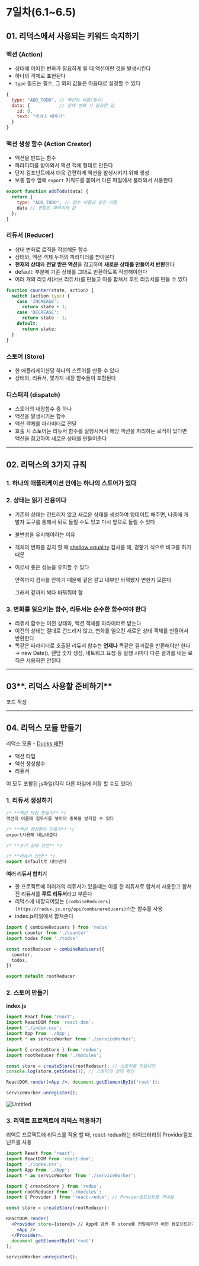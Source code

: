 # 7일차(6.1~6.5)

## 0**1. 리덕스에서 사용되는 키워드 숙지하기**

### 액션 (Action)

- 상태에 어떠한 변화가 필요하게 될 때 액션이란 것을 발생시킨다
- 하나의 객체로 표현된다
- `type` 필드는 필수, 그 외의 값들은 마음대로 설정할 수 있다

```jsx
{
  type: "ADD_TODO", // 액션의 이름(필수)
  data: {           // 상태 변화 시 필요한 값
    id: 0,
    text: "리덕스 배우기"
  }
}
```

### 액션 생성 함수 **(Action Creator)**

- 액션을 만드는 함수
- 파라미터를 받아와서 액션 객체 형태로 만든다
- 단지 컴포넌트에서 더욱 간편하게 액션을 발생시키기 위해 생성
- 보통 함수 앞에 `export` 키워드를 붙여서 다른 파일에서 불러와서 사용한다

```jsx
export function addTodo(data) {
  return {
    type: "ADD_TODO", // 함수 이름과 같은 이름
    data // 전달된 파라미터 값
  };
}
```

### **리듀서 (Reducer)**

- 상태 변화로 로직을 작성해둔 함수
- 상태와, 액션 객체 두개의 파라미터를 받아온다
- **현재의 상태**와 **전달 받은 액션**을 참고하여 **새로운 상태를 만들어서 반환**한다
- default: 부분에 기존 상태를 그대로 반환하도록 작성해야한다
- 여러 개의 리듀서(서브 리듀서)를 만들고 이를 합쳐서 루트 리듀서를 만들 수 있다

```jsx
function counter(state, action) {
  switch (action.type) {
    case 'INCREASE':
      return state + 1;
    case 'DECREASE':
      return state - 1;
    default:
      return state;
  }
}
```

### **스토어 (Store)**

- 한 애플리케이션당 하나의 스토어를 만들 수 있다
- 상태와, 리듀서, 몇가지 내장 함수들이 포함된다

### **디스패치 (dispatch)**

- 스토어의 내장함수 중 하나
- 액션을 발생시키는 함수
- 액션 객체를 파라미터로 전달
- 호출 시 스토어는 리듀서 함수를 실행시켜서 해당 액션을 처리하는 로직이 있다면 액션을 참고하여 새로운 상태를 만들어준다

---

## 0**2. 리덕스의 3가지 규칙**

### 1. **하나의 애플리케이션 안에는 하나의 스토어가 있다**

### 2. 상태는 읽기 전용이다

- 기존의 상태는 건드리지 않고 새로운 상태를 생성하여 업데이트 해주면, 
나중에 개발자 도구를 통해서 뒤로 돌릴 수도 있고 다시 앞으로 돌릴 수 있다
- 불변성을 유지해야하는 이유
 - 객체의 변화를 감지 할 때 [shallow equality](https://redux.js.org/docs/faq/ImmutableData.html#how-redux-uses-shallow-checking) 검사를 해, 겉핥기 식으로 비교를 하기 때문
 - 이로써 좋은 성능을 유지할 수 있다
    
    안쪽까지 검사를 안하기 때문에 겉은 같고 내부만 바꿔봤자 변한지 모른다
    
    그래서 겉까지 싹다 바꿔줘야 함
    

### **3. 변화를 일으키는 함수, 리듀서는 순수한 함수여야 한다**

- 리듀서 함수는 이전 상태와, 액션 객체를 파라미터로 받는다
- 이전의 상태는 절대로 건드리지 않고, 변화를 일으킨 새로운 상태 객체를 만들어서 반환한다
- 똑같은 파라미터로 호출된 리듀서 함수는 **언제나** 똑같은 결과값을 반환해야만 한다
→ new Date(), 랜덤 숫자 생성, 네트워크 요청 등 실행 시마다 다른 결과를 내는 로직은 사용하면 안된다

---

## 03**. 리덕스 사용할 준비하기**

코드 작성

---

## 0**4. 리덕스 모듈 만들기**

리덕스 모듈 - [Ducks 패턴](https://github.com/erikras/ducks-modular-redux)

- 액션 타입
- 액션 생성함수
- 리듀서

이 모두 포함된 js파일(각각 다른 파일에 저장 할 수도 있다)

### 1. **리듀서 생성하기**

```jsx
/* **액션 타입 만들기** */
액션의 이름에 접두사를 넣어야 중복을 방지할 수 있다

/* **액션 생성함수 만들기** */
export사용해 내보내준다

/* **초기 상태 선언** */

/* **리듀서 선언** */ 
export default로 내보낸다
```

**여러 리듀서 합치기**

- 한 프로젝트에 여러개의 리듀서가 있을때는 이를 한 리듀서로 합쳐서 사용한고 합쳐진 리듀서를 **루트 리듀서**라고 부른다
- 리덕스에 내장되어있는 `[combineReducers](https://redux.js.org/api/combinereducers)`라는 함수를 사용
- index.js파일에서 합쳐준다

```jsx
import { combineReducers } from 'redux'
import counter from './counter'
import todos from './todos'

const rootReducer = combineReducers({
  counter,
  todos,
})

export default rootReducer
```

### 2. 스토어 만들기

**index.js**

```jsx
import React from 'react';
import ReactDOM from 'react-dom';
import './index.css';
import App from './App';
import * as serviceWorker from './serviceWorker';

import { createStore } from 'redux';
import rootReducer from './modules';

const store = createStore(rootReducer); // 스토어를 만듭니다
console.log(store.getState()); // 스토어의 상태 확인

ReactDOM.render(<App />, document.getElementById('root'));

serviceWorker.unregister();
```

![Untitled](7%E1%84%8B%E1%85%B5%E1%86%AF%E1%84%8E%E1%85%A1(6%201~6%205)%20c0cd8fabe7774afcbeeaa4e76fc1b7fd/Untitled.png)

### 3. **리액트 프로젝트에 리덕스 적용하기**

리액트 프로젝트에 리덕스를 적용 할 때, react-redux라는 라이브러리의 Provider컴포넌트를 사용

```jsx
import React from 'react';
import ReactDOM from 'react-dom';
import './index.css';
import App from './App';
import * as serviceWorker from './serviceWorker';

import { createStore } from 'redux';
import rootReducer from './modules';
import { Provider } from 'react-redux'; // Provier컴포넌트를 꺼내옴

const store = createStore(rootReducer);

ReactDOM.render(
  <Provider store={store}> // App에 감싼 후 store를 전달해주면 어떤 컴포넌트던지 스토어에 접근할 수 있다
    <App />
  </Provider>,
  document.getElementById('root')
);

serviceWorker.unregister();
```